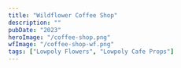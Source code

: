 ```yaml
---
title: "Wildflower Coffee Shop"
description: ""
pubDate: "2023"
heroImage: "/coffee-shop.png"
wfImage: "/coffee-shop-wf.png"
tags: ["Lowpoly Flowers", "Lowpoly Cafe Props"]
---
```

